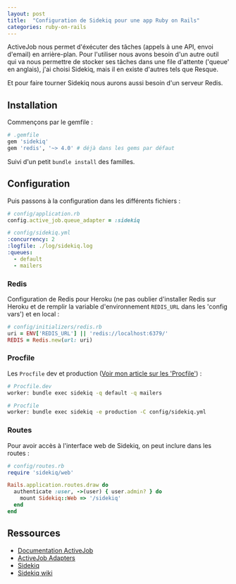 ```yaml
---
layout: post
title:  "Configuration de Sidekiq pour une app Ruby on Rails"
categories: ruby-on-rails
---
```



ActiveJob nous permet d'éxécuter des tâches (appels à une API, envoi d'email) en arrière-plan. Pour l'utiliser nous avons besoin d'un autre outil qui va nous permettre de stocker ses tâches dans une file d'attente ('queue' en anglais), j'ai choisi Sidekiq, mais il en existe d'autres tels que Resque.

Et pour faire tourner Sidekiq nous aurons aussi besoin d'un serveur Redis.

## Installation

Commençons par le gemfile :

```ruby
# .gemfile
gem 'sidekiq'
gem 'redis', '~> 4.0' # déjà dans les gems par défaut
```
Suivi d'un petit `bundle install` des familles.

## Configuration

Puis passons à la configuration dans les différents fichiers :

```ruby
# config/application.rb
config.active_job.queue_adapter = :sidekiq
```

```yaml
# config/sidekiq.yml
:concurrency: 2
:logfile: ./log/sidekiq.log
:queues:
  - default
  - mailers
```

### Redis
Configuration de Redis pour Heroku (ne pas oublier d'installer Redis sur Heroku et de remplir la variable d'environnement `REDIS_URL` dans les 'config vars') et en local :
```ruby
# config/initializers/redis.rb
uri = ENV['REDIS_URL'] || 'redis://localhost:6379/'
REDIS = Redis.new(url: uri)
```

### Procfile
Les `Procfile` dev et production ([Voir mon article sur les 'Procfile'](/ruby-on-rails/2019/12/16/procfile-rails-guard-sidekiq.html)) :
```bash
# Procfile.dev
worker: bundle exec sidekiq -q default -q mailers
```

```bash
# Procfile
worker: bundle exec sidekiq -e production -C config/sidekiq.yml
```

### Routes
Pour avoir accès à l'interface web de Sidekiq, on peut inclure dans les routes :

```ruby
# config/routes.rb
require 'sidekiq/web'

Rails.application.routes.draw do
  authenticate :user, ->(user) { user.admin? } do
    mount Sidekiq::Web => '/sidekiq'
  end
end
```

## Ressources

* [Documentation ActiveJob](https://guides.rubyonrails.org/active_job_basics.html)
* [ActiveJob Adapters](https://api.rubyonrails.org/v6.0.3.4/classes/ActiveJob/QueueAdapters.html)
* [Sidekiq](https://github.com/mperham/sidekiq)
* [Sidekiq wiki](https://github.com/mperham/sidekiq/wiki)
